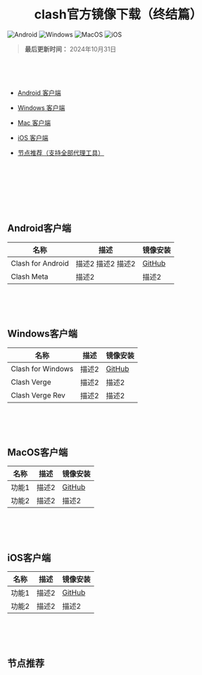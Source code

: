 <h1 align="center">clash官方镜像下载（终结篇）</h1>

![Android](https://img.shields.io/badge/安卓-Android-brightgreen)
![Windows](https://img.shields.io/badge/微软-Windows-blue)
![MacOS](https://img.shields.io/badge/OS-MacOS-lightgrey)
![iOS](https://img.shields.io/badge/苹果-iOS-red)
> ****最后更新时间：**** 2024年10月31日

<br><br><br>
- [Android 客户端](#Android客户端)

- [Windows 客户端](#Windows客户端)

- [Mac 客户端](#MacOS客户端)

- [iOS 客户端](#iOS客户端)

- [节点推荐（支持全部代理工具）](#节点推荐)

<br><br><br>
<br><br><br>
## Android客户端
| 名称     | 描述       | 镜像安装       |
|----------|------------|------------|
| Clash for Android | 描述2 描述2 描述2     | [GitHub](https://github.com)     |
| Clash Meta | 描述2     | 描述2     |

<br><br><br>
## Windows客户端
| 名称     | 描述       | 镜像安装       |
|----------|------------|------------|
| Clash for Windows   | 描述2     | [GitHub](https://github.com)     |
| Clash Verge   | 描述2     | 描述2     |
| Clash Verge Rev   | 描述2     | 描述2     |

<br><br><br>
## MacOS客户端
| 名称     | 描述       | 镜像安装       |
|----------|------------|------------|
| 功能1   | 描述2     | [GitHub](https://github.com)     |
| 功能2   | 描述2     | 描述2     |

<br><br><br>
## iOS客户端
| 名称     | 描述       | 镜像安装       |
|----------|------------|------------|
| 功能1   | 描述2     | [GitHub](https://github.com)     |
| 功能2   | 描述2     | 描述2     |

<br><br><br>
## 节点推荐




